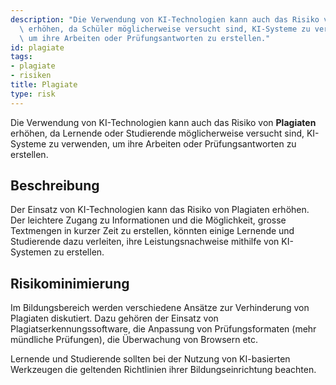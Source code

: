 ```yaml
---
description: "Die Verwendung von KI-Technologien kann auch das Risiko von Plagiaten\
  \ erhöhen, da Schüler möglicherweise versucht sind, KI-Systeme zu verwenden,\
  \ um ihre Arbeiten oder Prüfungsantworten zu erstellen."
id: plagiate
tags:
- plagiate
- risiken
title: Plagiate
type: risk
---
```


Die Verwendung von KI-Technologien kann auch das Risiko von **Plagiaten** erhöhen, da Lernende oder Studierende möglicherweise versucht sind, KI-Systeme zu verwenden, um ihre Arbeiten oder Prüfungsantworten zu erstellen.

## Beschreibung

Der Einsatz von KI-Technologien kann das Risiko von Plagiaten erhöhen. Der leichtere Zugang zu Informationen und die Möglichkeit, grosse Textmengen in kurzer Zeit zu erstellen, könnten einige Lernende und Studierende dazu verleiten, ihre Leistungsnachweise mithilfe von KI-Systemen zu erstellen.


## Risikominimierung

Im Bildungsbereich werden verschiedene Ansätze zur Verhinderung von Plagiaten diskutiert. Dazu gehören der Einsatz von Plagiatserkennungssoftware, die Anpassung von Prüfungsformaten (mehr mündliche Prüfungen), die Überwachung von Browsern etc.

Lernende und Studierende sollten bei der Nutzung von KI-basierten Werkzeugen die geltenden Richtlinien ihrer Bildungseinrichtung beachten.



